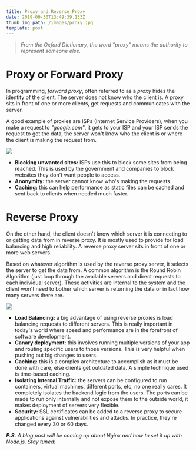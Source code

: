```yaml
---
title: Proxy and Reverse Proxy
date: 2019-09-30T13:49:39.133Z
thumb_img_path: /images/proxy.jpg
template: post
---
```

> _From the Oxford Dictionary, the word "proxy" means the authority to represent someone else._

# **Proxy or Forward Proxy**

In programming, _forward proxy_, often referred to as a _proxy_ hides the identity of the client. The server does not know who the client is. A proxy sits in front of one or more clients, get requests and communicates with the server.

A good example of proxies are ISPs (Internet Service Providers), when you make a request to _"google.com"_, it gets to your ISP and your ISP sends the request to get the data, the server won't know who the client is or where the client is making the request from.

![](/images/screenshot-2019-09-30-at-4.14.07-pm.png)

* **Blocking unwanted sites:** ISPs use this to block some sites from being reached. This is used by the government and companies to block websites they don't want people to access. 
* **Anonymity:** the server cannot know who's making the requests.
* **Caching:** this can help performance as static files can be cached and sent back to clients when needed much faster.



# Reverse Proxy

On the other hand, the client doesn't know which server it is connecting to or getting data from in reverse proxy. It is mostly used to provide for load balancing and high reliability. A reverse proxy server sits in front of one or more web servers.

Based on whatever algorithm is used by the reverse proxy server, it selects the server to get the data from. A common algorithm is the Round Robin Algorithm (just loop through the available servers and direct requests to each individual server). These activities are internal to the system and the client won't need to bother which server is returning the data or in fact how many servers there are.

![](/images/reverse_proxy.png)

* **Load Balancing:** a big advantage of using reverse proxies is load balancing requests to different servers. This is really important in today's world where speed and performance are in the forefront of software development.
* **Canary deployment:** this involves running multiple versions of your app and routing specific users to those versions. This is very helpful when pushing out big changes to users.
* **Caching:** this is a complex architecture to accomplish as it must be done with care, else clients get outdated data. A simple technique used is time-based caching.
* **Isolating Internal Traffic:** the servers can be configured to run containers, virtual machines, different ports, etc, no one really cares. It completely isolates the backend logic from the users. The ports can be made to run only internally and not expose them to the outside world, it makes deployment of servers very flexible.
* **Security:** SSL certificates can be added to a reverse proxy to secure applications against vulnerabilities and attacks. In practice, they're changed every 30 or 60 days.



_**P.S.** A blog post will be coming up about Nginx and how to set it up with Node.js. Stay tuned!_
